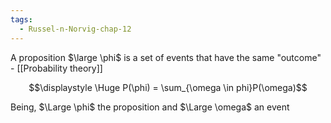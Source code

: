 ```yaml
---
tags:
  - Russel-n-Norvig-chap-12
---
```

A proposition $\large \phi$ is a set of events that have the same "outcome" - [[Probability theory]]

$$\displaystyle \Huge P(\phi) = \sum_{\omega \in phi}P(\omega)$$

Being, $\Large \phi$ the proposition and $\Large \omega$ an event